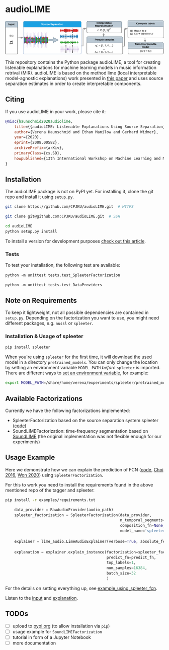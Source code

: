 # audioLIME

![](imgs/audiolime.png)

This repository contains the Python package audioLIME, a tool for creating listenable explanations
for machine learning models in music information retrival (MIR).
audioLIME is based on the method lime (local interpretable model-agnostic explanations) work 
presented in [this paper](https://arxiv.org/abs/1602.04938) and uses source separation estimates in
order to create interpretable components.

## Citing

If you use audioLIME in your work, please cite it:

```bibtex
@misc{haunschmid2020audiolime,
    title={{audioLIME: Listenable Explanations Using Source Separation}},
    author={Verena Haunschmid and Ethan Manilow and Gerhard Widmer},
    year={2020},
    eprint={2008.00582},
    archivePrefix={arXiv},
    primaryClass={cs.SD},
    howpublished={13th International Workshop on Machine Learning and Music}
}
```

## Installation

The audioLIME package is not on PyPI yet. For installing it, clone the git repo and install it using 
`setup.py`.

```sh
git clone https://github.com/CPJKU/audioLIME.git  # HTTPS
```

```sh
git clone git@github.com:CPJKU/audioLIME.git  # SSH
```

```sh
cd audioLIME
python setup.py install
```

To install a version for development purposes 
[check out this article](http://naoko.github.io/your-project-install-pip-setup/).

### Tests

To test your installation, the following test are available:

`python -m unittest tests.test_SpleeterFactorization`

`python -m unittest tests.test_DataProviders`

## Note on Requirements

To keep it lightweight, not all possible dependencies are contained in `setup.py`. 
Depending on the factorization you want to use, you might need different packages, 
e.g. `nussl` or `spleeter`. 

### Installation & Usage of spleeter

```sh
pip install spleeter
```
When you're using `spleeter` for the first time, it will download the used model in a directory
`pretrained_models`. You can only change the location by setting an environment variable 
`MODEL_PATH` *before* `spleeter` is imported. There are different ways to 
[set an environment variable](https://www.serverlab.ca/tutorials/linux/administration-linux/how-to-set-environment-variables-in-linux/),
for example:

```sh
export MODEL_PATH=/share/home/verena/experiments/spleeter/pretrained_models/
```

## Available Factorizations

Currently we have the following factorizations implemented:

* SpleeterFactorization based on the source separation system spleeter 
([code](https://github.com/deezer/spleeter/))
* SoundLIMEFactorization: time-frequency segmentation based on 
[SoundLIME](https://github.com/saum25/SoundLIME) 
(the original implementation was not flexible enough for our experiments)

## Usage Example

Here we demonstrate how we can explain the prediction of 
FCN ([code](https://github.com/minzwon/sota-music-tagging-models), 
[Choi 2016](https://arxiv.org/abs/1606.00298), 
[Won 2020](https://arxiv.org/abs/2006.00751)) using `SpleeterFactorization`.

For this to work you need to install the requirements found in the above mentioned repo of 
the tagger and spleeter:
```sh
pip install -r examples/requirements.txt
```

```python
    data_provider = RawAudioProvider(audio_path)
    spleeter_factorization = SpleeterFactorization(data_provider,
                                                   n_temporal_segments=10,
                                                   composition_fn=None,
                                                   model_name='spleeter:5stems')

    explainer = lime_audio.LimeAudioExplainer(verbose=True, absolute_feature_sort=False)

    explanation = explainer.explain_instance(factorization=spleeter_factorization,
                                             predict_fn=predict_fn,
                                             top_labels=1,
                                             num_samples=16384,
                                             batch_size=32
                                             )
```

For the details on setting everything up, see 
[example_using_spleeter_fcn](examples/example_using_spleeter_fcn.py).

Listen to the [input](https://soundcloud.com/veroamilbe/hop-along-sister-input) 
and [explanation](https://soundcloud.com/veroamilbe/hop-along-sister-explanation).

## TODOs

* [ ] upload to [pypi.org](https://pypi.org) (to allow installation via `pip`)
* [ ] usage example for `SoundLIMEFactorization`
* [ ] tutorial in form of a Jupyter Notebook
* [ ] more documentation
